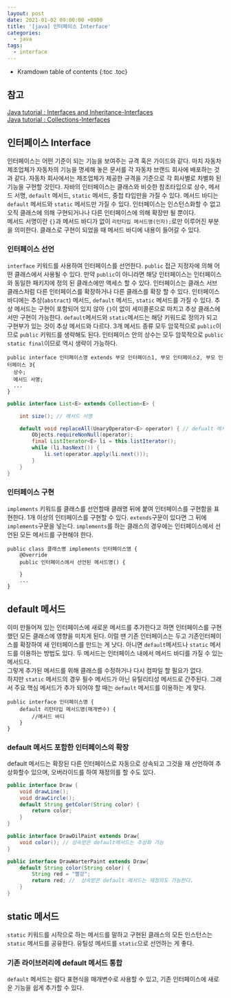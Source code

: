 ```yaml
---
layout: post
date: 2021-01-02 09:00:00 +0900
title: '[java] 인터페이스 Interface'
categories:
  - java
tags:
  - interface
---
```


* Kramdown table of contents
{:toc .toc}

## 참고

[Java tutorial : Interfaces and Inheritance-Interfaces](https://docs.oracle.com/javase/tutorial/java/IandI/createinterface.html)  
[Java tutorial : Collections-Interfaces](https://docs.oracle.com/javase/tutorial/collections/interfaces/index.html)

## 인터페이스 Interface

인터페이스는 어떤 기준이 되는 기능을 보여주는 규격 혹은 가이드와 같다. 마치 자동차 제조업체가 자동차의 기능을 명세해 놓은 문서를 각 자동차 브랜드 회사에 배포하는 것과 같다. 자동차 회사에서는 제조업체가 제공한 규격을 기준으로 각 회사별로 차별화 된 기능을 구현할 것인다.
자바의 인터페이스는 클래스와 비슷한 참조타입으로 상수, 메서드 서명, `default` 메서드, `static` 메서드, 중첩 타입만을 가질 수 있다. 메서드 바디는 `default` 메서드와 `static` 메서드만 가질 수 있다. 인터페이스는 인스턴스화할 수 없고 오직 클래스에 의해 구현되거나나 다른 인터페이스에 의해 확장만 될 뿐이다.  
메서드 서명이란 `{}`과 메서드 바디가 없이 `리턴타입 메서드명(인자);`로만 이루어진 부분을 의미한다. 클래스로 구현이 되었을 때 메서드 바디에 내용이 들어갈 수 있다.  


### 인터페이스 선언

`interface` 키워드를 사용하여 인터페이스를 선언한다. `public` 접근 지정자에 의해 어떤 클래스에서 사용될 수 있다. 만약 `public`이 아니라면 해당 인터페이스는 인터페이스와 동일한 패키지에 정의 된 클래스에만 액세스 할 수 있다. 인터페이스는 클래스 서브 클래스처럼 다른 인터페이스를 확장하거나 다른 클래스를 확장 할 수 있다.
인터페이스 바디에는 추상(`abstract`) 메서드, `default` 메서드, `static` 메서드를 가질 수 있다. 추상 메서드는 구현이 포함되어 있지 않아 `{}`이 없이 세미콜론으로 마치고 추상 클래스에서만 구현이 가능한다. `default`메서드와 `static`메서드는 해당 키워드로 정의가 되고 구현부가 있는 것이 추상 메서드와 다르다. 3개 메서드 종류 모두 암묵적으로 `public`이므로 `public` 키워드를 생략해도 된다.
인터페이스 안의 상수는 모두 암묵적으로 `public static final`이므로 역시 생략이 가능하다.

```
public interface 인터페이스명 extends 부모 인터페이스1, 부모 인터페이스2, 부모 인터페이스 3{
  상수;
  메서드 서명;
  ...
}
```

```java
public interface List<E> extends Collection<E> {

    int size(); // 메서드 서명

    default void replaceAll(UnaryOperator<E> operator) { // defualt 메서드, public이 생략
        Objects.requireNonNull(operator);
        final ListIterator<E> li = this.listIterator();
        while (li.hasNext()) {
            li.set(operator.apply(li.next()));
        }
    }
}
```

### 인터페이스 구현

`implements` 키워드를 클래스를 선언할때 클래명 뒤에 붙여 인터페이스를 구현함을 표현한다. 1개 이상의 인터페이스를 구현할 수 있다. `extends`구문이 있다면 그 뒤에 `implements`구문을 넣는다. `implements`를 하는 클래스의 경우에는 인터페이스에서 선언된 모든 메서드를 구현해야 한다.

```
public class 클래스명 implements 인터페이스명 {
    @Override
    public 인터페이스에서 선언된 메서드명() {

    }
    ...
}
```

## default 메서드

이미 만들어져 있는 인터페이스에 새로운 메서드를 추가한다고 하면 인터페이스를 구현했던 모든 클래스에 영향을 미치게 된다. 이럴 땐 기존 인터페이스는 두고 기존인터페이스를 확장하여 새 인터페이스를 만드는 게 낫다. 아니면 `default`메서드나  `static` 메서드를 이용하는 방법도 있다.  두 메서드는 인터페이스 내에서 메서드 바디를 가질 수 있는 메서드다.  
그렇게 추가된 메서드를 위해 클래스를 수정하거나 다시 컴파일 할 필요가 없다.  
하지만 `static` 메서드의 경우 필수 메서드가 아닌 유틸리티성 메서드로 간주된다. 그래서 주요 핵심 메서드가 추가 되어야 할 때는 `default` 메서드를 이용하는 게 맞다.  


```
public interface 인터페이스명 {
    default 리턴타입 메서드명(매개변수) {
        //메서드 바디
    }
}
```

### default 메서드 포함한 인터페이스의 확장

default 메서드는 확장된 다른 인터페이스로 자동으로 상속되고 그것을 재 선언하여 추상화할수 있으며, 오버라이드를 하여 재정의를 할 수도 있다.  

```java
public interface Draw {
	void drawLine();
	void drawCircle();
	default String getColor(String color) {
		return color;
	}
}
```

```java
public interface DrawOilPaint extends Draw{
	void color(); // 상속받은 default메서드는 추상화 가능
}
```

```java
public interface DrawWarterPaint extends Draw{
    default String color(String color) {
		String red = "빨강";
		return red; //  상속받은 default 메서드는 재정의도 가능한다.
	}
}
```

## static 메서드

`static` 키워드를 시작으로 하는 메서드를 말하고 구현된 클래스의 모든 인스턴스는 `static` 메서드를 공유한다. 유틸성 메서드를 `static`으로 선언하는 게 좋다.


### 기존 라이브러리에 default 메서드 통합

`default` 메서드는 람다 표현식을 매개변수로 사용할 수 있고, 기존 인터페이스에 새로운 기능을 쉽게 추가할 수 있다.

